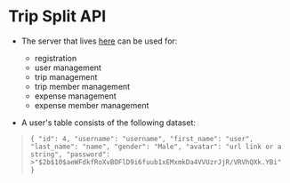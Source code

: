 # Trip Split API

* The server that lives [here](https://tripsplitbackend.herokuapp.com/) can be used for:
  * registration
  * user management
  * trip management
  * trip member management
  * expense management
  * expense member management

* A user's table consists of the following dataset:
>`
>{
>    "id": 4,
>    "username": "username",
>    "first_name": "user",
>    "last_name": "name",
>    "gender": "Male",
>    "avatar": "url link or a string",
>    "password": >"$2b$10$aeWFdkfRoXvBOFlD9i6fuub1xEMxmkDa4VVUzrJjR/VRVhQXk.YBi"
> }
`
